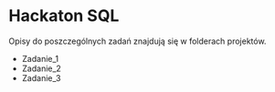 # Hackaton SQL

Opisy do poszczególnych zadań znajdują się w folderach projektów.

- Zadanie_1
- Zadanie_2
- Zadanie_3